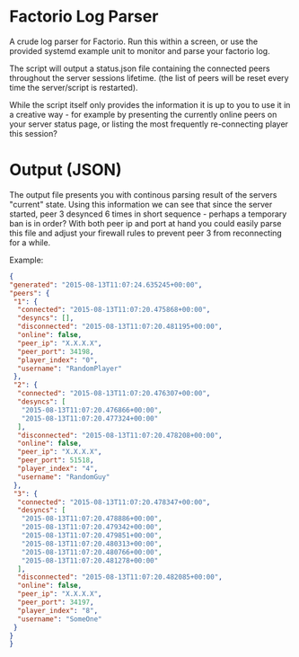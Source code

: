 # Factorio Log Parser
A crude log parser for Factorio.
Run this within a screen, or use the provided systemd example unit to monitor and parse your factorio log.

The script will output a status.json file containing the connected peers throughout the server sessions lifetime.
(the list of peers will be reset every time the server/script is restarted).

While the script itself only provides the information it is up to you to use it in a creative way - for example by presenting the currently online peers on your server status page, or listing the most frequently re-connecting player this session?

# Output (JSON)
The output file presents you with continous parsing result of the servers "current" state.
Using this information we can see that since the server started, peer 3 desynced 6 times in short sequence - perhaps a temporary ban is in order? With both peer ip and port at hand you could easily parse this file and adjust your firewall rules to prevent peer 3 from reconnecting for a while.

Example:
 ```JSON
{
 "generated": "2015-08-13T11:07:24.635245+00:00",
 "peers": {
  "1": {
   "connected": "2015-08-13T11:07:20.475868+00:00",
   "desyncs": [],
   "disconnected": "2015-08-13T11:07:20.481195+00:00",
   "online": false,
   "peer_ip": "X.X.X.X",
   "peer_port": 34198,
   "player_index": "0",
   "username": "RandomPlayer"
  },
  "2": {
   "connected": "2015-08-13T11:07:20.476307+00:00",
   "desyncs": [
    "2015-08-13T11:07:20.476866+00:00",
    "2015-08-13T11:07:20.477324+00:00"
   ],
   "disconnected": "2015-08-13T11:07:20.478208+00:00",
   "online": false,
   "peer_ip": "X.X.X.X",
   "peer_port": 51518,
   "player_index": "4",
   "username": "RandomGuy"
  },
  "3": {
   "connected": "2015-08-13T11:07:20.478347+00:00",
   "desyncs": [
    "2015-08-13T11:07:20.478886+00:00",
    "2015-08-13T11:07:20.479342+00:00",
    "2015-08-13T11:07:20.479851+00:00",
    "2015-08-13T11:07:20.480313+00:00",
    "2015-08-13T11:07:20.480766+00:00",
    "2015-08-13T11:07:20.481278+00:00"
   ],
   "disconnected": "2015-08-13T11:07:20.482085+00:00",
   "online": false,
   "peer_ip": "X.X.X.X",
   "peer_port": 34197,
   "player_index": "8",
   "username": "SomeOne"
  }
 }
}
